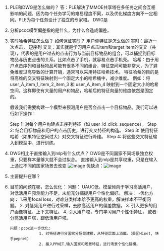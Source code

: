 1. PLE和DWG是怎么做的？
    答：PLE解决了MMOE共享塔在多任务之间会互相影响的问题，因为每个任务学习的难易程度不同，以及优化梯度方向不一定相同。PLE为每个任务设计了独立的专家塔。
       DWG是
2. 分析pcoc模型偏差指的是什么，为什么会造成偏差。


3. 实时哈希特征怎么做？ 如何保证实时？ 用户侧特征是怎么做的
   实时：最近一次点击， 短序列
   交叉：其实就是学习用户点击item和target item的交叉（共现），代表的是用户过去的点击行为与当前目标物品的组合，可以捕捉到目标物品与历史点击的关系。比如点击了手机，就容易点击手机壳。
   哈希：由于用户点击序列和目标物品可能有很多不同的组合，特征空间可能非常大，为了避免维度过高导致的计算开销，通常可以采用特征哈希技术。
        特征哈希的目的是将高维的交叉特征映射到一个固定大小的哈希桶中，减少维度。
        例如：将 user_A_item_1_item_2_item_3 和 user_A_item_4 映射到一个固定大小的哈希空间，这样即使有大量的用户和物品，哈希后的特征向量的维度依然是固定的。

   假设我们需要构建一个模型来预测用户是否会点击一个目标物品。我们可以进行如下操作：

    Step 1: 对每个用户构建点击序列特征（如 user_id_click_sequence）。
    Step 2: 结合目标物品和用户的点击历史，进行交叉特征的构造。
    Step 3: 使用特征哈希（如果特征空间过大）对交叉特征进行降维。
    Step 4: 将这些交叉特征输入到模型中，进行训练。
4. DWG相比于直接输入到mlp有什么优点？
    DWG是不同国家不同场景独立权重，只要样本量够大就不会过拟合。 直接输入到mlp是共享权重，只是在输入上通过不同的国家场景去改变
    ![image](https://github.com/user-attachments/assets/28f7c381-9c36-408d-807b-71eecb488556)
    优缺点：![image](https://github.com/user-attachments/assets/ef70a794-5b4b-46be-8945-41fecb9760b0)

5. 主要提升在哪？
6. 目前的问题在哪，怎么优化：
       问题： UAUC低，模型倾向于学习高活用户，对低活用户预测能力不足，未能充分捕捉用户个性化偏好。
       解决： -优化方向： 1.采用focal loss，对难分类样本给予更高的权重，解决样本不平衡问题。
                       2. 对低频用户进行过采样，去除高活用户的偏差数据。
                       3. 引入更多的用户画像特征，上下文特征。
                       4. 引入用户塔，专门学习用户个性化特征， 或者分高活用户塔，跟低活用户塔。
   
       问题：pcoc进一步优化:
                    1. 对特征进行分国家分场景建模，从特征层面上消偏。（美团Hinet, 快手pepnet）
                    2. 接入PPNET,输入国家和场景特征，进行场景个性化建模。
